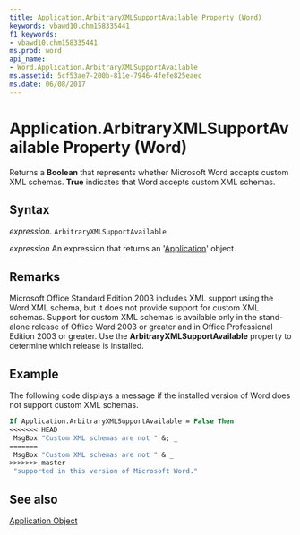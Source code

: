 ```yaml
---
title: Application.ArbitraryXMLSupportAvailable Property (Word)
keywords: vbawd10.chm158335441
f1_keywords:
- vbawd10.chm158335441
ms.prod: word
api_name:
- Word.Application.ArbitraryXMLSupportAvailable
ms.assetid: 5cf53ae7-200b-811e-7946-4fefe825eaec
ms.date: 06/08/2017
---
```



# Application.ArbitraryXMLSupportAvailable Property (Word)

Returns a  **Boolean** that represents whether Microsoft Word accepts custom XML schemas. **True** indicates that Word accepts custom XML schemas.


## Syntax

 _expression_. `ArbitraryXMLSupportAvailable`

 _expression_ An expression that returns an '[Application](Word.Application.md)' object.


## Remarks

Microsoft Office Standard Edition 2003 includes XML support using the Word XML schema, but it does not provide support for custom XML schemas. Support for custom XML schemas is available only in the stand-alone release of Office Word 2003 or greater and in Office Professional Edition 2003 or greater. Use the  **ArbitraryXMLSupportAvailable** property to determine which release is installed.


## Example

The following code displays a message if the installed version of Word does not support custom XML schemas.


```vb
If Application.ArbitraryXMLSupportAvailable = False Then 
<<<<<<< HEAD
 MsgBox "Custom XML schemas are not " &; _ 
=======
 MsgBox "Custom XML schemas are not " & _ 
>>>>>>> master
 "supported in this version of Microsoft Word."
```


## See also


[Application Object](Word.Application.md)

